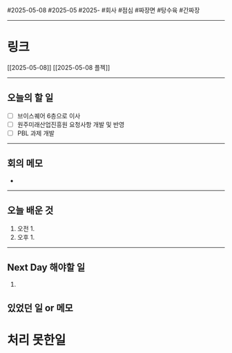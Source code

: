 #2025-05-08 #2025-05 #2025- 
#회사 #점심 #짜장면 #탕수육 #간짜장

------
# 링크 
[[2025-05-08]]
[[2025-05-08 플젝]]

---
## 오늘의 할 일
- [ ] 브이스퀘어 6층으로 이사
- [ ] 원주미래산업진흥원 요청사항 개발 및 반영
- [ ] PBL 과제 개발 
---
## 회의 메모
- 
---
## 오늘 배운 것
1. 오전
    1. 
2. 오후
    1. 
---
## Next Day 해야할 일
1. 


## 있었던 일 or 메모


# 처리 못한일
